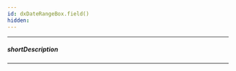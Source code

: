 ```yaml
---
id: dxDateRangeBox.field()
hidden: 
---
```

---
##### shortDescription
<!-- Description goes here -->

---
<!-- Description goes here -->